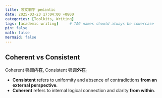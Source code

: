 ```yaml
---
title: 咬文嚼字 pedantic
date: 2025-03-23 17:04:00 +0800
categories: [Toolkits, Writing]
tags: [academic writing]     # TAG names should always be lowercase
pin: false
math: false
mermaid: false
---
```



## Coherent vs Consistent

Coherent 强调**内在**, Consistent 强调**外在**。

- **Consistent** refers to uniformity and absence of contradictions **from an external perspective**.
- **Coherent** refers to internal logical connection and clarity **from within**.


